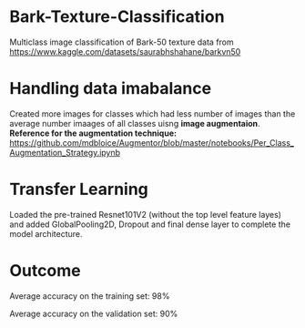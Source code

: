 # Bark-Texture-Classification
Multiclass image classification of Bark-50 texture data from https://www.kaggle.com/datasets/saurabhshahane/barkvn50

# Handling data imabalance
Created more images for classes which had less number of images than the average number imaages of all classes uisng **image augmentaion**. **Reference for the augmentation technique:** https://github.com/mdbloice/Augmentor/blob/master/notebooks/Per_Class_Augmentation_Strategy.ipynb

# Transfer Learning
Loaded the pre-trained Resnet101V2 (without the top level feature layes) and added GlobalPooling2D, Dropout and final dense layer to complete the model architecture.

# Outcome
Average accuracy on the training set: 98%

Average accuracy on the validation set: 90%
